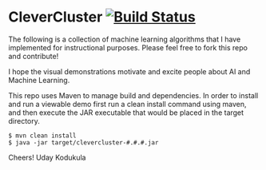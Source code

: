 CleverCluster [![Build Status](https://travis-ci.org/ukodukula/clevercluster.png?branch=master)](https://travis-ci.org/ukodukula/clevercluster)
=============

The following is a collection of machine learning algorithms that I have implemented for instructional purposes. Please feel free to fork this repo and contribute!

I hope the visual demonstrations motivate and excite people about AI and Machine Learning.

This repo uses Maven to manage build and dependencies. In order to install and run a viewable demo first run a clean install command using maven, and then execute the JAR executable that would be placed in the target directory.

```
$ mvn clean install
$ java -jar target/clevercluster-#.#.#.jar
```

Cheers!
Uday Kodukula


